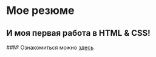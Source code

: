 # Мое резюме
## И моя первая работа в HTML & CSS!
##№ Ознакомиться можно [здесь](https://achrnk.github.io/resume/)
